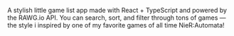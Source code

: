 
A stylish little game list app made with React + TypeScript and powered by the RAWG.io API. You can search, sort, and filter through tons of games — the style i inspired by one of my favorite games of all time NieR:Automata! 
